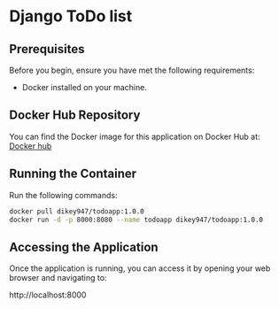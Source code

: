 # Django ToDo list

## Prerequisites

Before you begin, ensure you have met the following requirements:
- Docker installed on your machine.

## Docker Hub Repository

 You can find the Docker image for this application on Docker Hub at: [Docker hub](https://hub.docker.com/repository/docker/dikey947/todoapp/general)
## Running the Container

Run the following commands:

```bash
docker pull dikey947/todoapp:1.0.0
docker run -d -p 8000:8080 --name todoapp dikey947/todoapp:1.0.0
```

## Accessing the Application
Once the application is running, you can access it by opening your web browser and navigating to:

http://localhost:8000
